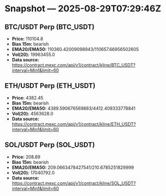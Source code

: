 # Snapshot — 2025-08-29T07:29:46Z

## BTC/USDT Perp (BTC_USDT)
- **Price:** 110104.8
- **Bias 15m:** bearish
- **EMA20/EMA50:** 110360.42009098943/110657.66956502605
- **Vol(20):** 19963455.0
- **Data source:** https://contract.mexc.com/api/v1/contract/kline/BTC_USDT?interval=Min1&limit=60

## ETH/USDT Perp (ETH_USDT)
- **Price:** 4382.45
- **Bias 15m:** bearish
- **EMA20/EMA50:** 4389.590676569883/4412.409333778841
- **Vol(20):** 4563628.0
- **Data source:** https://contract.mexc.com/api/v1/contract/kline/ETH_USDT?interval=Min1&limit=60

## SOL/USDT Perp (SOL_USDT)
- **Price:** 208.89
- **Bias 15m:** bearish
- **EMA20/EMA50:** 209.0663478427541/210.6785251829999
- **Vol(20):** 17040792.0
- **Data source:** https://contract.mexc.com/api/v1/contract/kline/SOL_USDT?interval=Min1&limit=60

